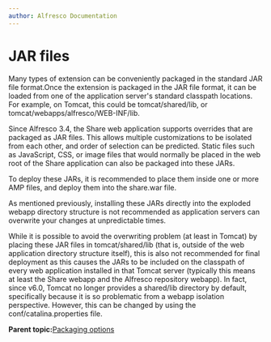 ```yaml
---
author: Alfresco Documentation
---
```


# JAR files

Many types of extension can be conveniently packaged in the standard JAR file format.Once the extension is packaged in the JAR file format, it can be loaded from one of the application server's standard classpath locations. For example, on Tomcat, this could be tomcat/shared/lib, or tomcat/webapps/alfresco/WEB-INF/lib.

Since Alfresco 3.4, the Share web application supports overrides that are packaged as JAR files. This allows multiple customizations to be isolated from each other, and order of selection can be predicted. Static files such as JavaScript, CSS, or image files that would normally be placed in the web root of the Share application can also be packaged into these JARs.

To deploy these JARs, it is recommended to place them inside one or more AMP files, and deploy them into the share.war file.

As mentioned previously, installing these JARs directly into the exploded webapp directory structure is not recommended as application servers can overwrite your changes at unpredictable times.

While it is possible to avoid the overwriting problem \(at least in Tomcat\) by placing these JAR files in tomcat/shared/lib \(that is, outside of the web application directory structure itself\), this is also not recommended for final deployment as this causes the JARs to be included on the classpath of every web application installed in that Tomcat server \(typically this means at least the Share webapp and the Alfresco repository webapp\). In fact, since v6.0, Tomcat no longer provides a shared/lib directory by default, specifically because it is so problematic from a webapp isolation perspective. However, this can be changed by using the conf/catalina.properties file.

**Parent topic:**[Packaging options](../concepts/dev-extensions-packaging-techniques.md)

